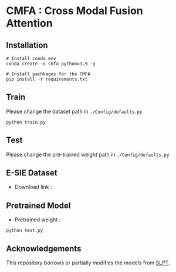 # CMFA : Cross Modal Fusion Attention

## Installation
```
# Install conda env
conda create -n cmfa python=3.9 -y

# Install pachkages for the CMFA
pip install -r requirements.txt
```

## Train
Please change the dataset path in `./Config/defaults.py`
```
python train.py
```
## Test
Please change the pre-trained weight path in `./Config/defaults.py`

## E-SIE Dataset
- Download link :

## Pretrained Model
- Pretrained weight :

```
python test.py
```

## Acknowledgements
This repository borrows or partially modifies the models from [SLPT](https://github.com/Jiahao-UTS/SLPT_Training).
